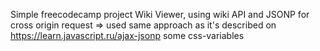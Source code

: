 Simple freecodecamp project Wiki Viewer, using wiki API and JSONP for cross origin request =>
used same approach as it's described on https://learn.javascript.ru/ajax-jsonp
some css-variables